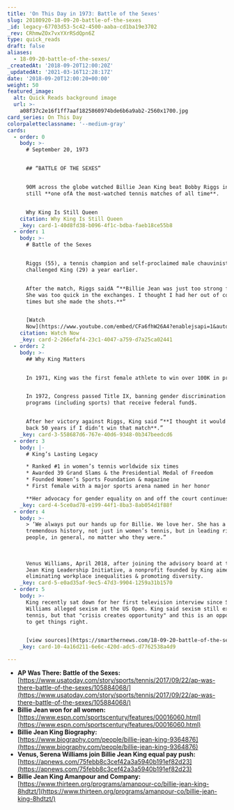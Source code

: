 ```yaml
---
title: 'On This Day in 1973: Battle of the Sexes'
slug: 20180920-18-09-20-battle-of-the-sexes
_id: legacy-67703d53-5c42-4500-aaba-cd1ba19e3702
_rev: CRhmwZOx7vxYXrRSdQpn6Z
type: quick_reads
draft: false
aliases:
  - 18-09-20-battle-of-the-sexes/
_createdAt: '2018-09-20T12:00:20Z'
_updatedAt: '2021-03-16T12:28:17Z'
date: '2018-09-20T12:00:20+00:00'
weight: 50
featured_image:
  alt: Quick Reads background image
  url: >-
    a08f37c2e16f1ff7aaf1825860974bde6b6a9ab2-2560x1700.jpg
card_series: On This Day
colorpaletteclassname: '--medium-gray'
cards:
  - order: 0
    body: >-
      # September 20, 1973


      ## “BATTLE OF THE SEXES”


      90M across the globe watched Billie Jean King beat Bobby Riggs in what is
      still **one ofA the most-watched tennis matches of all time**.


      Why King Is Still Queen
    citation: Why King Is Still Queen
    _key: card-1-40d8fd38-b096-4f1c-bdba-faeb18ce55b8
  - order: 1
    body: >-
      # Battle of the Sexes


      Riggs (55), a tennis champion and self-proclaimed male chauvinist,
      challenged King (29) a year earlier.


      After the match, Riggs saidA “**Billie Jean was just too strong for me.
      She was too quick in the exchanges. I thought I had her out of court many
      times but she made the shots.**“


      [Watch
      Now](https://www.youtube.com/embed/CFa6fhW26A4?enablejsapi=1&autoplay=1&rel=0)
    citation: Watch Now
    _key: card-2-266efaf4-23c1-4047-a759-d7a25ca02441
  - order: 2
    body: >-
      ## Why King Matters


      In 1971, King was the first female athlete to win over 100K in prizes.


      In 1972, Congress passed Title IX, banning gender discrimination in school
      programs (including sports) that receive federal fund$.


      After her victory against Riggs, King said “**I thought it would set us
      back 50 years if I didn’t win that match**.”
    _key: card-3-558687d6-767e-40d6-9348-0b347beedcd6
  - order: 3
    body: |-
      # King’s Lasting Legacy

      * Ranked #1 in women’s tennis worldwide six times
      * Awarded 39 Grand Slams & the Presidential Medal of Freedom
      * Founded Women’s Sports Foundation & magazine
      * First female with a major sports arena named in her honor

      **Her advocacy for gender equality on and off the court continues.**
    _key: card-4-5ce0ad78-e199-44f1-8ba3-8ab054d1f88f
  - order: 4
    body: >-
      > ‘We always put our hands up for Billie. We love her. She has a
      tremendous history, not just in women’s tennis, but in leading rights for
      people, in general, no matter who they were.”  
        
        
        
      Venus Williams, April 2018, after joining the advisory board at the Billie
      Jean King Leadership Initiative, a nonprofit founded by King aimed at
      eliminating workplace inequalities & promoting diversity.
    _key: card-5-e0ad35af-9ec5-47d3-9904-1259a31b1570
  - order: 5
    body: >-
      King recently sat down for her first television interview since Serena
      Williams alleged sexism at the US Open. King said sexism still exists in
      tennis, but that "crisis creates opportunity" and this is an opportunity
      to get things right.


      [view sources](https://smarthernews.com/18-09-20-battle-of-the-sexes/)
    _key: card-10-4a16d211-6e6c-420d-adc5-d7762538a4d9

---
```

* **AP Was There: Battle of the Sexes:** [https://www.usatoday.com/story/sports/tennis/2017/09/22/ap-was-there-battle-of-the-sexes/105884068/](https://www.usatoday.com/story/sports/tennis/2017/09/22/ap-was-there-battle-of-the-sexes/105884068/)
* **Billie Jean won for all women:** [https://www.espn.com/sportscentury/features/00016060.html](https://www.espn.com/sportscentury/features/00016060.html)
* **Billie Jean King Biography:**  
[https://www.biography.com/people/billie-jean-king-9364876](https://www.biography.com/people/billie-jean-king-9364876)
* **Venus, Serena Williams join Billie Jean King equal pay push:** [https://apnews.com/75febb8c3cef42a3a5940b191ef82d23](https://apnews.com/75febb8c3cef42a3a5940b191ef82d23)
* **Billie Jean King Amanpour and Company:**  
[https://www.thirteen.org/programs/amanpour-co/billie-jean-king-8hdtzt/](https://www.thirteen.org/programs/amanpour-co/billie-jean-king-8hdtzt/)